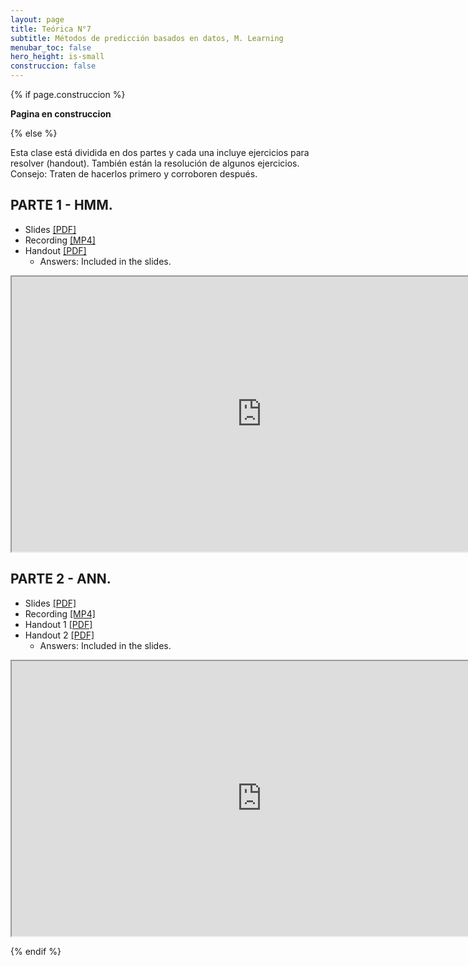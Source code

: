 ```yaml
---
layout: page
title: Teórica N°7
subtitle: Métodos de predicción basados en datos, M. Learning
menubar_toc: false
hero_height: is-small
construccion: false
---
```


{% if page.construccion %}

**Pagina en construccion**

{% else %}

Esta clase está dividida en dos partes y cada una incluye ejercicios para resolver (handout). También están la resolución de algunos ejercicios. Consejo: Traten de hacerlos primero y corroboren después.

## PARTE 1 - HMM.

- Slides [[PDF]](https://drive.google.com/file/d/1ASe7wOv7a92WyA4GnoNgoCE-xE47POaR/view?usp=sharing)
- Recording [[MP4]](https://drive.google.com/file/d/1LQ06HbIoUmE0qqcrZL2StoSfm31zgJSH/view?usp=sharing)
- Handout [[PDF]](https://drive.google.com/file/d/1NARfk5sFRCJ4fZbN1iYgEcIJChfiP8Gc/view?usp=sharing)
    - Answers: Included in the slides.

<iframe src="https://drive.google.com/file/d/1LQ06HbIoUmE0qqcrZL2StoSfm31zgJSH/preview" width="800" height="440"></iframe>


## PARTE 2 - ANN.

- Slides [[PDF]](https://drive.google.com/file/d/1yr_g_0f1VwW2AtBLEqbD7kS6GpuuOp8h/view?usp=sharing)
- Recording [[MP4]](https://drive.google.com/file/d/1MTplvYeHPCLs2guMqa6Zhou6Zq9d7rEf/view?usp=sharing)
- Handout 1 [[PDF]](https://drive.google.com/file/d/1wiWL3AvtHt-NhOrWszd51vhc00HXBob9/view?usp=sharing)
- Handout 2 [[PDF]](https://drive.google.com/file/d/1pypSx_KBtNP0wUKQ9h0zPenCA9pOum8s/view?usp=sharing)
    - Answers: Included in the slides.

<iframe src="https://drive.google.com/file/d/1MTplvYeHPCLs2guMqa6Zhou6Zq9d7rEf/preview" width="800" height="440"></iframe>

<!--
## CLASE DE CONSULTA.
- Recording [[MP4]]()

<iframe src="" width="800" height="440"></iframe>
-->

{% endif %}